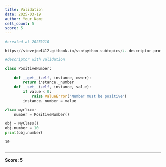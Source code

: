 ```yaml
---
title: Validation
date: 2025-03-19
author: Your Name
cell_count: 5
score: 5
---
```


```python
#created at 20250210
```


```python
https://stevejoe1412.gitbook.io/ssn/python-subtopics/4.-descriptor-protocols
```


```python
#descriptor with validation
```


```python
class PositiveNumber:
    
    def __get__(self, instance, owner):
        return instance._number
    def __set__(self, instance, value):
        if value < 0:
            raise ValueError("Number must be positive")
        instance._number = value
   
class MyClass:
    number = PositiveNumber()

obj = MyClass()
obj.number = 10
print(obj.number)
```

    10



```python

```


---
**Score: 5**